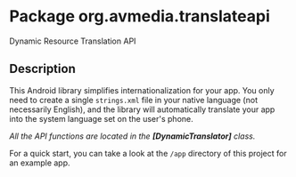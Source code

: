 # Package org.avmedia.translateapi
Dynamic Resource Translation API

## Description
This Android library simplifies internationalization for your app. You only need to create
a single `strings.xml` file in your native language (not necessarily English), and the library will
automatically translate your app into the system language set on the user's phone.


*All the API functions are located in the **[DynamicTranslator]** class.*

For a quick start, you can take a look at the `/app` directory of this project for an example app.

